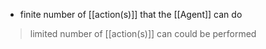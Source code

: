 - finite number of [[action(s)]] that the [[Agent]] can do

>limited number of [[action(s)]] can could be performed